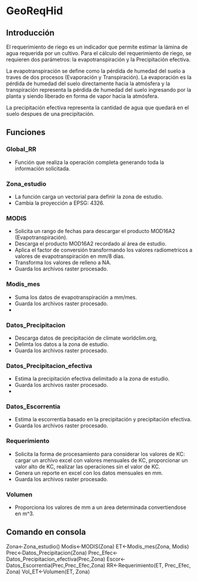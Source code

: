 # GeoReqHid

## Introducción

El requerimiento de riego es un indicador que permite estimar la lámina de agua requerida por un cultivo. Para el cálculo del requerimiento de riego, se requieren dos parámetros: la evapotranspiración y la Precipitación efectiva.

La evapotranspiración se define como la pérdida de humedad del suelo a traves de dos procesos (Evaporación y Transpiración). La evaporación es la pérdida de humedad del suelo directamente hacia la atmósfera y la transpiración representa la pérdida de humedad del suelo ingresando por la planta y siendo liberado en forma de vapor hacia la atmósfera. 

La precipitación efectiva representa la cantidad de agua que quedará en el suelo despues de una precipitación.  

## Funciones

### Global_RR
- Función que realiza la operación completa generando toda la información solicitada.

### Zona_estudio
 - La función carga un vectorial para definir la zona de estudio. 
 - Cambia la proyección a EPSG: 4326.
 
### MODIS
- Solicita un rango de fechas para descargar el producto MOD16A2 (Evapotranspiración).
- Descarga el producto MOD16A2 recordado al área de estudio.
- Aplica el factor de conversión transformando los valores radiometricos a valores de evapotranspiración en mm/8 días.
- Transforma los valores de relleno a NA. 
- Guarda los archivos raster procesado.

### Modis_mes
- Suma los datos de evapotranspiración a mm/mes.
- Guarda los archivos raster procesado.
- 
### Datos_Precipitacion
- Descarga datos de precipitación de climate worldclim.org,
- Delimta los datos a la zona de estudio.
- Guarda los archivos raster procesado.

### Datos_Precipitacion_efectiva
- Estima la precipitación efectiva delimitado a la zona de estudio.
- Guarda los archivos raster procesado.
- 
### Datos_Escorrentia
- Estima la escorrentía basado en la precipitación y precipitación efectiva.
- Guarda los archivos raster procesado.

### Requerimiento
- Solicita la forma de procesamiento para considerar los valores de KC: cargar un archivo excel con valores mensuales de KC, proporcionar un valor alto de KC, realizar las operaciones sin el valor de KC.
- Genera un reporte en excel con los datos mensuales en mm.
- Guarda los archivos raster procesado.

### Volumen
- Proporciona los valores de mm a un área determinada convertiendose en m^3. 

## Comando en consola

  Zona<-Zona_estudio()
  Modis<-MODIS(Zona)
  ET<-Modis_mes(Zona, Modis)
  Prec<-Datos_Precipitacion(Zona)
  Prec_Efec<-Datos_Precipitacion_efectiva(Prec,Zona)
  Escor<-Datos_Escorrentia(Prec,Prec_Efec,Zona)
  RR<-Requerimiento(ET, Prec_Efec, Zona)
  Vol_ET<-Volumen(ET, Zona)
